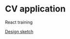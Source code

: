 # CV application
React training  

[Design sketch](https://www.figma.com/file/s7hRZvpWIZDuEip5WaN8IJ/CV-application?node-id=0%3A1&t=yzdxV7nzu88B6FGL-0)